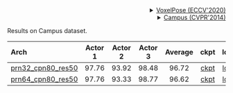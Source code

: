 <!-- [ALGORITHM] -->

<details>
<summary align="right"><a href="https://www.ecva.net/papers/eccv_2020/papers_ECCV/papers/123460188.pdf">VoxelPose (ECCV'2020)</a></summary>

```bibtex
@inproceedings{tumultipose,
  title={VoxelPose: Towards Multi-Camera 3D Human Pose Estimation in Wild Environment},
  author={Tu, Hanyue and Wang, Chunyu and Zeng, Wenjun},
  booktitle={ECCV},
  year={2020}
}
```

</details>

<!-- [DATASET] -->

<details>
<summary align="right"><a href="http://campar.in.tum.de/pub/belagiannis2014cvpr/belagiannis2014cvpr.pdf">Campus (CVPR'2014)</a></summary>

```bibtex
@inproceedings {belagian14multi,
    title = {{3D} Pictorial Structures for Multiple Human Pose Estimation},
    author = {Belagiannis, Vasileios and Amin, Sikandar and Andriluka, Mykhaylo and Schiele, Bernt and Navab
    Nassir and Ilic, Slobodan},
    booktitle = {IEEE Computer Society Conference on Computer Vision and Pattern Recognition (CVPR)},
    year = {2014},
    month = {June},
    organization={IEEE}
}
```

</details>

Results on Campus dataset.

| Arch                                                      | Actor 1 | Actor 2 | Actor 3 | Average |                            ckpt                            |                            log                            |
| :-------------------------------------------------------- | :-----: | :-----: | :-----: | :-----: | :--------------------------------------------------------: | :-------------------------------------------------------: |
| [prn32_cpn80_res50](/configs/body/3d_kpt_mview_rgb_img/voxelpose/campus/voxelpose_prn32x32x32_cpn80x80x20_campus_cam3.py) |  97.76  |  93.92  |  98.48  |  96.72  | [ckpt](https://download.openmmlab.com/mmpose/body3d/voxelpose/voxelpose_prn32x32x32_cpn80x80x20_campus_cam3-3ecee30e_20220323.pth) | [log](https://download.openmmlab.com/mmpose/body3d/voxelpose/voxelpose_prn32x32x32_cpn80x80x20_campus_cam3_20220323.log.json) |
| [prn64_cpn80_res50](/configs/body/3d_kpt_mview_rgb_img/voxelpose/campus/voxelpose_prn64x64x64_cpn80x80x20_campus_cam3.py) |  97.76  |  93.33  |  98.77  |  96.62  | [ckpt](https://download.openmmlab.com/mmpose/body3d/voxelpose/voxelpose_prn64x64x64_cpn80x80x20_campus_cam3-d8decbf7_20220323.pth) | [log](https://download.openmmlab.com/mmpose/body3d/voxelpose/voxelpose_prn64x64x64_cpn80x80x20_campus_cam3_20220323.log.json) |
